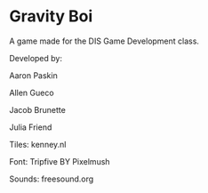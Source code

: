 # Gravity Boi

A game made for the DIS Game Development class.

Developed by: 

Aaron Paskin

Allen Gueco

Jacob Brunette

Julia Friend


Tiles: kenney.nl

Font: Tripfive BY Pixelmush

Sounds: freesound.org
